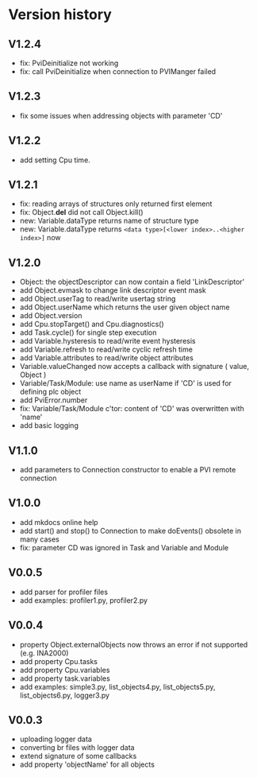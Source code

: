 # Version history

## V1.2.4

- fix: PviDeinitialize not working
- fix: call PviDeinitialize when connection to PVIManger failed

## V1.2.3

- fix some issues when addressing objects with parameter 'CD'

## V1.2.2

- add setting Cpu time.

## V1.2.1

- fix: reading arrays of structures only returned first element
- fix: Object.__del__ did not call Object.kill()
- new: Variable.dataType returns name of structure type
- new: Variable.dataType returns `<data type>[<lower index>..<higher index>]` now

## V1.2.0

- Object: the objectDescriptor can now contain a field 'LinkDescriptor'
- add Object.evmask to change link descriptor event mask
- add Object.userTag to read/write usertag string
- add Object.userName which returns the user given object name
- add Object.version
- add Cpu.stopTarget() and Cpu.diagnostics()
- add Task.cycle() for single step execution
- add Variable.hysteresis to read/write event hysteresis
- add Variable.refresh to read/write cyclic refresh time
- add Variable.attributes to read/write object attributes
- Variable.valueChanged now accepts a callback with signature ( value, Object )
- Variable/Task/Module: use name as userName if 'CD' is used for defining plc object
- add PviError.number
- fix: Variable/Task/Module c'tor: content of 'CD' was overwritten with 'name'
- add basic logging

## V1.1.0

- add parameters to Connection constructor to enable a PVI remote connection

## V1.0.0

- add mkdocs online help
- add start() and stop() to Connection to make doEvents() obsolete in many cases
- fix: parameter CD was ignored in Task and Variable and Module

## V0.0.5

- add parser for profiler files
- add examples: profiler1.py, profiler2.py

## V0.0.4

- property Object.externalObjects now throws an error if not supported (e.g. INA2000)
- add property Cpu.tasks
- add property Cpu.variables
- add property task.variables
- add examples: simple3.py, list_objects4.py, list_objects5.py, list_objects6.py, logger3.py

## V0.0.3

- uploading logger data
- converting br files with logger data
- extend signature of some callbacks
- add property 'objectName' for all objects
